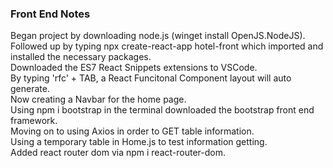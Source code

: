 ### Front End Notes
Began project by downloading node.js (winget install OpenJS.NodeJS).  
Followed up by typing npx create-react-app hotel-front which imported and installed the necessary packages.  
Downloaded the ES7 React Snippets extensions to VSCode.  
By typing 'rfc' + TAB, a React Funcitonal Component layout will auto generate.  
Now creating a Navbar for the home page.  
Using npm i bootstrap in the terminal downloaded the bootstrap front end framework.  
Moving on to using Axios in order to GET table information.  
Using a temporary table in Home.js to test information getting.  
Added react router dom via npm i react-router-dom.  